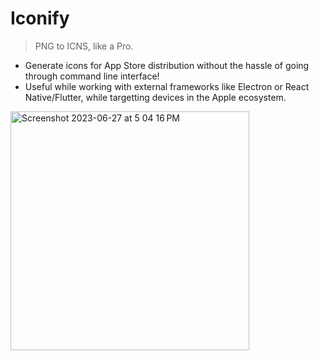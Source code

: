 # Iconify

> PNG to ICNS, like a Pro.

- Generate icons for App Store distribution without the hassle of going through command line interface!
- Useful while working with external frameworks like Electron or React Native/Flutter, while targetting devices in the Apple ecosystem.

<img width="382" alt="Screenshot 2023-06-27 at 5 04 16 PM" src="https://github.com/wonmor/Iconify/assets/35755386/a80410af-b82b-4528-8ba1-d2130a995250">
